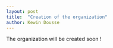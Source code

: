 ```yaml
---
layout: post
title:  "Creation of the organization"
author: Kewin Dousse
---
```

The organization will be created soon !